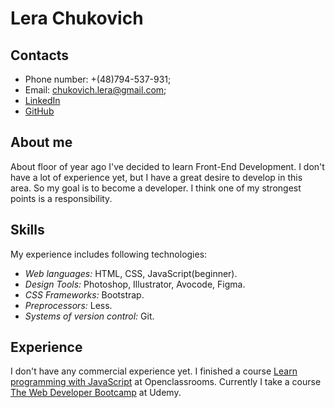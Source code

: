 # Lera Chukovich
 
## Contacts
* Phone number: +(48)794-537-931;
* Email: chukovich.lera@gmail.com;
* [LinkedIn](https://www.linkedin.com/in/lera-chukovich-5a2064186/)
* [GitHub](https://github.com/lerachukovich)
 
## About me
About floor of year ago I've decided to learn Front-End Development. I don't have a lot of experience yet, but I have a great desire to develop in this area. So my goal is to become a developer. I think one of my strongest points is a responsibility. 
 
## Skills
My experience includes following technologies:
* _Web languages:_ HTML, CSS, JavaScript(beginner).
* _Design Tools:_ Photoshop, Illustrator, Avocode, Figma.
* _CSS Frameworks:_ Bootstrap.
* _Preprocessors:_ Less.
* _Systems of version control:_ Git.
 
## Experience
I don't have any commercial experience yet. I finished a course [Learn programming with JavaScript](https://openclassrooms.com/en/courses/5664271-learn-programming-by-practicing-javascript) at Openclassrooms.
Currently I take a course [The Web Developer Bootcamp](https://www.udemy.com/course/the-web-developer-bootcamp/) at Udemy.
